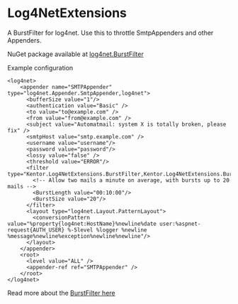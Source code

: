 # Log4NetExtensions
A BurstFilter for log4net. Use this to throttle SmtpAppenders and other Appenders.

NuGet package available at [log4net.BurstFilter](https://www.nuget.org/packages/log4net.BurstFilter/)

Example configuration

    <log4net>
        <appender name="SMTPAppender" type="log4net.Appender.SmtpAppender,log4net">
          <bufferSize value="1"/>
          <authentication value="Basic" />
          <to value="to@example.com" />
          <from value="from@example.com" />
          <subject value="Automatmail: system X is totally broken, please fix" />
          <smtpHost value="smtp.example.com" />
          <username value="username"/>
          <password value="password"/>
          <lossy value="false" />
          <threshold value="ERROR"/>
          <filter type="Kentor.Log4NetExtensions.BurstFilter,Kentor.Log4NetExtensions.BurstFilter">
		    <!-- Allow two mails a minute on average, with bursts up to 20 mails -->
            <BurstLength value="00:10:00"/>
            <BurstSize value="20"/>
          </filter>
          <layout type="log4net.Layout.PatternLayout">
            <conversionPattern value="%property{log4net:HostName}%newline%date user:%aspnet-request{AUTH_USER} %-5level %logger %newline %message%newline%exception%newline%newline"/>
          </layout>
        </appender>
        <root>
          <level value="ALL" />
          <appender-ref ref="SMTPAppender" />
        </root>
    </log4net>

Read more about the [BurstFilter here](http://coding.abel.nu/2015/04/burstfilter-for-log4net-how-to-save-your-mailbox/)